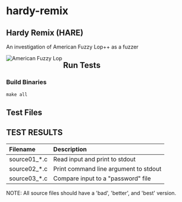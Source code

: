 # hardy-remix

## Hardy Remix (HARE)

An investigation of American Fuzzy Lop++ as a fuzzer

<img align="left" src="https://upload.wikimedia.org/wikipedia/commons/a/a4/Conejillo_de_indias.jpg" alt="American Fuzzy Lop">

## Run Tests

### Build Binaries

`make all`

## Test Files

## TEST RESULTS

| Filename     | Description                           |
| :----------- | :------------------------------------ |
| source01_*.c | Read input and print to stdout        |
| source02_*.c | Print command line argument to stdout |
| source03_*.c | Compare input to a "password" file    |

NOTE: All source files should have a 'bad', 'better', and 'best' version.
